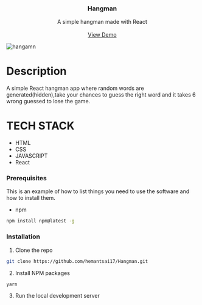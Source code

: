 <h3 align="center">
Hangman
  </h3>
  
 <p align="center">
  A simple hangman made with React
    <br />
    <br />
    <a href="https://pokedex.stevenhansel.com">View Demo</a>
   
  </p>
</p>

![hangamn](https://user-images.githubusercontent.com/44155019/142735740-555ef1c7-8750-4dfe-92e5-7b853b00970e.png)

# Description
   
   A simple React hangman app where random words are generated(hidden),take your chances to guess the right word and it takes 6 wrong guessed to lose the game.

# TECH STACK 
  * HTML
  * CSS
  * JAVASCRIPT
  * React

### Prerequisites

This is an example of how to list things you need to use the software and how to install them.

- npm

```sh
npm install npm@latest -g
```

### Installation

1. Clone the repo

```sh
git clone https://github.com/hemantsai17/Hangman.git
```

2. Install NPM packages

```sh
yarn
```

3. Run the local development server

